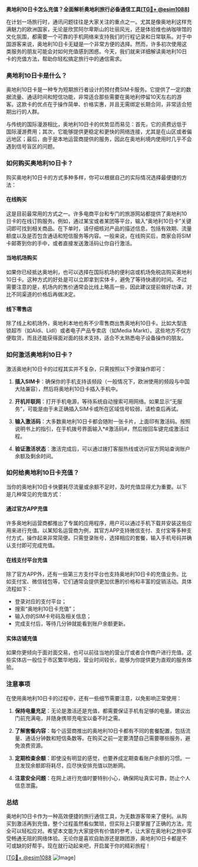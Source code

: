 **奥地利10日卡怎么充值？全面解析奥地利旅行必备通信工具[[TG💪+ @esim1088](https://t.me/s/esim1088)]**

在计划一场旅行时，通讯问题往往是大家关注的重点之一。尤其是像奥地利这样充满魅力的欧洲国家，无论是欣赏阿尔卑斯山的壮丽风光，还是体验维也纳咖啡馆的文化氛围，都需要一个可靠的手机网络来支持我们的行程记录和日常联系。对于中国游客来说，奥地利10日卡无疑是一个非常方便的选择。然而，许多初次使用这类服务的朋友可能会对如何充值感到困惑。今天，我们就来详细解读奥地利10日卡的充值方法，帮助你轻松搞定旅行中的通信需求。

### 奥地利10日卡是什么？

奥地利10日卡是一种专为短期旅行者设计的预付费SIM卡服务。它提供了一定的数据流量、通话时间和短信功能，非常适合那些需要在奥地利停留10天左右的游客。这款卡的优点在于操作简单、价格实惠，并且无需绑定长期合同，非常适合短期出行的人群。

与传统的国际漫游相比，奥地利10日卡的优势显而易见：首先，它的资费远低于国际漫游费用；其次，它能够提供更稳定和更快的网络连接，尤其是在山区或者偏远地区；最后，由于是本地运营商提供的服务，因此在奥地利境内使用时几乎不会遇到信号盲区的问题。

### 如何购买奥地利10日卡？

购买奥地利10日卡的方式多种多样，你可以根据自己的实际情况选择最便捷的方法：

#### 在线购买
这是目前最常用的方式之一。许多电商平台和专门的旅游网站都提供了奥地利10日卡的在线订购服务。例如，通过某宝或者某团等平台，输入“奥地利10日卡”关键词即可找到相关商品。在下单时，请仔细核对产品的描述信息，包括有效期、流量额度以及是否包含通话和短信服务等内容。一般来说，在线购买后，商家会将SIM卡邮寄到你的手中，或者直接发送激活码让你自行激活。

#### 当地机场购买
如果你已经抵达奥地利，也可以选择在国际机场的便利店或机场免税店购买奥地利10日卡。这种方式的好处是可以立即拿到实体卡，避免了等待快递的时间。不过需要注意的是，机场内的售价通常会比线上略高一些，因此建议提前做好功课，对比不同渠道的价格后再做决定。

#### 线下零售店
除了线上和机场外，奥地利本地也有不少零售商出售奥地利10日卡。比如大型连锁超市（如Aldi、Lidl）或者电子产品专卖店（如Media Markt）。这些地方不仅方便取货，而且还能获得面对面的技术支持，适合不太熟悉电子设备操作的朋友。

### 如何激活奥地利10日卡？

激活奥地利10日卡的过程其实并不复杂，只需按照以下步骤操作即可：

1. **插入SIM卡**：确保你的手机支持该频段（一般情况下，欧洲使用的频段与中国大陆兼容），然后将奥地利10日卡插入手机中。
   
2. **开机并联网**：打开手机电源，等待系统自动搜索可用网络。如果显示“无服务”，可能是由于未正确插入SIM卡或所在区域信号较弱，请检查后再试。

3. **输入激活码**：大多数奥地利10日卡都会随附一张卡片，上面印有激活码。按照说明书上的指引，在手机拨号界面输入*#激活码#，然后按回车键完成激活过程。

4. **验证激活状态**：激活完成后，可以通过拨打客服热线或访问官方网站查询账户余额及剩余时间。

### 如何给奥地利10日卡充值？

当你的奥地利10日卡快要耗尽流量或余额不足时，及时充值显得尤为重要。以下是几种常见的充值方式：

#### 通过官方APP充值
许多奥地利运营商都推出了专属的应用程序，用户可以通过手机下载并安装这些应用来进行充值。以某知名运营商为例，其官方APP支持微信支付、支付宝等多种支付方式，操作起来非常简便。只需登录账号，选择相应的套餐，输入手机号码并确认支付即可完成充值。

#### 在线支付平台充值
除了官方APP外，还有一些第三方支付平台也支持奥地利10日卡的充值业务。比如支付宝、微信钱包等，它们通常会提供更加优惠的价格和丰富的促销活动。具体流程如下：
- 登录对应的支付平台；
- 搜索“奥地利10日卡充值”；
- 输入你的SIM卡号码及相关信息；
- 完成支付后，等待几分钟就能看到账户余额更新。

#### 实体店铺充值
如果你更倾向于面对面交易，也可以前往当地的营业厅或者合作商户进行充值。这些实体店一般位于市区繁华地段，营业时间较长，能够为你提供更为直观的服务体验。

### 注意事项

在使用奥地利10日卡的过程中，还有一些细节需要注意，以免影响正常使用：

1. **保持电量充足**：无论是激活还是充值，都需要保证手机有足够的电量。建议出门前充满电，并随身携带充电宝以备不时之需。

2. **了解套餐内容**：每个运营商推出的奥地利10日卡都有不同的套餐配置，包括流量、通话分钟数和短信条数等。在购买之前一定要清楚自己需要哪些服务，避免浪费资源。

3. **定期检查余额**：即使没有明显的感觉，也要养成定期查看账户余额的习惯。一旦发现余额即将耗尽，应尽快安排充值以防断网。

4. **注意安全问题**：在网上进行充值时要特别小心，确保网址真实可靠，防止个人信息泄露。

### 总结

奥地利10日卡作为一种高效便捷的旅行通信工具，为无数游客带来了便利。从购买到激活再到充值，整个过程虽然看似繁琐，但实际上只要掌握了正确的方法，完全可以轻松应对。希望本文能为大家提供有价值的参考，让大家在奥地利之旅中享受畅通无阻的网络体验。无论你是喜欢自助游还是跟团游，奥地利10日卡都是不可或缺的好帮手。现在就行动起来吧，开启属于你的精彩旅程！

[[TG💪+ @esim1088](https://t.me/s/esim1088) ![Image](https://i.postimg.cc/4NQfJmqS/Snipaste-2025-05-13-00-14-12.png)]